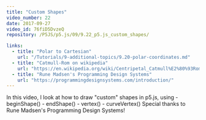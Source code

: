 ```yaml
---
title: "Custom Shapes"
video_number: 22
date: 2017-09-27
video_id: 76fiD5DvzeQ
repository: /P5JS/p5.js/09/9.22_p5.js_custom_shapes/

links:
  - title: "Polar to Cartesian"
    url: "/Tutorials/9-additional-topics/9.20-polar-coordinates.md"
  - title: "Catmull-Rom on wikipedia"
    url: "https://en.wikipedia.org/wiki/Centripetal_Catmull%E2%80%93Rom_spline"
  - title: "Rune Madsen's Programming Design Systems"
    url: "https://programmingdesignsystems.com/introduction/"
---
```

In this video, I look at how to draw "custom" shapes in p5.js, using
    - beginShape()
    - endShape()
    - vertex()
    - curveVertex()
Special thanks to Rune Madsen's Programming Design Systems!

